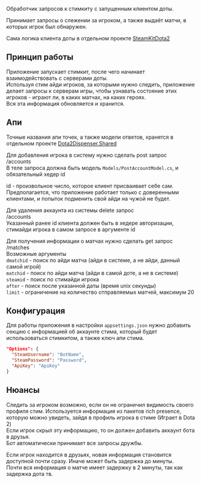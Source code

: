 Обработчик запросов к стимкиту с запущенным клиентом доты.

Принимает запросы о слежении за игроком, а также выдаёт матчи, в которых игрок был обнаружен.

Сама логика клиента доты в отдельном проекте [SteamKitDota2](https://github.com/Urantij/SteamKitDota2)

## Принцип работы

Приложение запускает стимкит, после чего начинает взаимодействовать с серверами доты.  
Используя стим айди игроков, за которыми нужно следить, приложение делает запросы к серверам игры, чтобы узнавать состояние этих игроков - играют ли, в каких матчах, на каких героях.  
Вся эта информация обновляется и хранится.

## Апи

Точные названия апи точек, а также модели ответов, хранятся в отдельном проекте [Dota2Dispenser.Shared](https://github.com/Urantij/Dota2Dispenser.Shared)  

Для добавления игрока в систему нужно сделать post запрос  
/accounts  
В теле запроса должна быть модель `Models/PostAccountModel.cs`, и обязательный хедер id  

id - произвольное число, которое клиент присваивает себе сам. Предполагается, что приложение работает только с доверенными клиентами, и попыток подменить свой айди на чужой не будет.  

Для удаления аккаунта из системы delete запрос  
/accounts  
Указанный ранее id клиента должен быть в хедере авторизации, стимайди игрока в самом запросе в аргументе id  

Для получения информации о матчах нужно сделать get запрос  
/matches  
Возможные аргументы  
`dmatchid` - поиск по айди матча (айди в системе, а не айди, данный самой игрой)  
`matchid` - поиск по айди матча (айди в самой доте, а не в системе)  
`steamid` - поиск по стимайди игрока  
`after` - поиск после указанной даты (время unix секунды)  
`limit` - ограничение на количество отправляемых матчей, максимум 20

## Конфигурация

Для работы приложения в настройки `appsettings.json` нужно добавить секцию с информацией об аккаунте стима, который будет использоваться стимкитом, а также ключ апи стима.  
```json
"Options": {
  "SteamUsername": "BotName",
  "SteamPassword": "Password",
  "ApiKey": "ApiKey"
}
```

## Нюансы

Следить за игроком возможно, если он не ограничил видимость своего профиля стим. Используется информация из пакетов rich presence, которую можно увидеть, зайдя в профиль игрока в стиме (Играет в Dota 2)  
Если игрок скрыл эту информацию, то он должен добавить аккаунт бота в друзья.  
Бот автоматически принимает все запросы дружбы.

Если игрок находится в друзьях, новая информация становится доступной почти сразу. Иначе может быть задержка до минуты.  
Почти вся информация о матче имеет задержку в 2 минуты, так как задержка дота тв.
